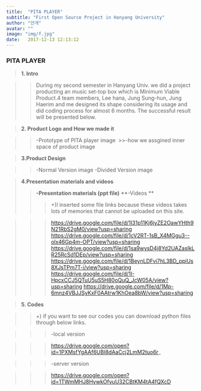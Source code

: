 ```yaml
---
title:  "PITA PLAYER"
subtitle: "First Open Source Project in Hanyang University"
author: "안개"
avatar: ""
image: "img/f.jpg"
date:   2017-12-13 12:13:12
---
```


### PITA PLAYER





>**1. Intro**
  
   >>During my second semester in Hanyang Univ. we did a project producting an music set-top box which is Minimum Viable Product.4 team members, Lee hana, Jung Sung-hun, Jung Haerim and me designed its shape considering its usage and did coding process for almost 6 months. The successful result will be presented below.

>**2. Product Logo and How we made it**
  
  >>-Prototype of PITA player
  >>image 
  >>-how we assgined inner space of product
  >>image 
  
>**3.Product Design**
  
   >>-Normal Version 
   >>image 
   >>-Divided Version
   >>image 
   
>**4.Presentation materials and videos**
  >>**-Presentation materials (ppt file)**
  >>**-Videos **
  >>>+)I inserted some file links because these videos takes lots of memories that cannot be uploaded on this site.

  >>>https://drive.google.com/file/d/1I31p11Kj6jyZE2OawYHth9N21RbS2gM0/view?usp=sharing
  >>>https://drive.google.com/file/d/1cV2RT-1sB_X4MGgu3--olx46Gp4m-OPT/view?usp=sharing
  >>>https://drive.google.com/file/d/1sa9wysD4j8Yd2UAZaslkLR25RcSd1DEp/view?usp=sharing
  >>>https://drive.google.com/file/d/1BeynLDFvi7hL3BD_ppiUs8XJsTPm7T-i/view?usp=sharing
  >>>https://drive.google.com/file/d/1I-HpcxCCJ5QTuU5uS5H80oQuQ_JcW05A/view?usp=sharing
  >>>https://drive.google.com/file/d/1Mp-6mnz4VBJJSyKxF0AAtrw1KhOea8bW/view?usp=sharing

>**5. Codes**
 
   
>>+) if you want to see our codes you can download python files through below links.
   
   >>>-local version
   
   >>>https://drive.google.com/open?id=1PXMsfYgAAf6UBI8dAaCcj2LmM2tuo6r_
    
   
   >>>-server version 
   
   >>>https://drive.google.com/open?id=1TWmMHJ8HywkOfyuU32CBtKM4tA4fQXcD


